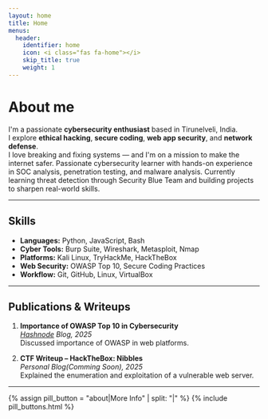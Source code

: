 ```yaml
---
layout: home
title: Home
menus:
  header:
    identifier: home
    icon: <i class="fas fa-home"></i>
    skip_title: true
    weight: 1
---
```

#  About me 

I'm a passionate **cybersecurity enthusiast** based in Tirunelveli, India.  
I explore **ethical hacking**, **secure coding**, **web app security**, and **network defense**.  
I love breaking and fixing systems — and I'm on a mission to make the internet safer.
Passionate cybersecurity learner with hands-on experience in SOC analysis, penetration testing, and malware analysis. Currently learning threat detection through Security Blue Team and building projects to sharpen real-world skills.

---

##  Skills

- **Languages:** Python, JavaScript, Bash  
- **Cyber Tools:** Burp Suite, Wireshark, Metasploit, Nmap  
- **Platforms:** Kali Linux, TryHackMe, HackTheBox  
- **Web Security:** OWASP Top 10, Secure Coding Practices  
- **Workflow:** Git, GitHub, Linux, VirtualBox  

---

##  Publications & Writeups

1. **Importance of OWASP Top 10 in Cybersecurity**  
   *[Hashnode](https://0xrohinth.hashnode.dev/the-importance-of-owasp-top-10-in-cybersecurity) Blog, 2025*  
   Discussed importance of OWASP in web platforms.

2. **CTF Writeup – HackTheBox: Nibbles**  
   *Personal Blog(Comming Soon), 2025*  
   Explained the enumeration and exploitation of a vulnerable web server.

---

{% assign pill_button = "about|More Info" | split: "|" %}
{% include pill_buttons.html %}
